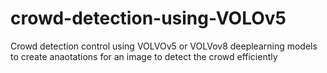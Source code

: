 # crowd-detection-using-VOLOv5
Crowd detection control using VOLVOv5 or VOLVov8 deeplearning models to create anaotations for an image to detect the crowd efficiently 
